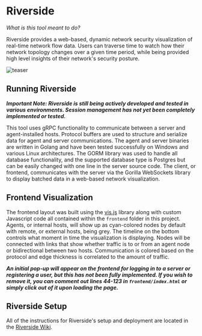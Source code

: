 # Riverside

*What is this tool meant to do?*

Riverside provides a web-based, dynamic network security visualization of real-time network flow data. Users can traverse time to watch how their network topology changes over a given time period, while being provided high level insights of their network's security posture.

![teaser](https://user-images.githubusercontent.com/21197485/191615126-ad53f8a4-55cf-491b-b991-f85e3488a318.png)

## Running Riverside

*__Important Note: Riverside is still being actively developed and tested in various environments. Session management has not yet been completely implemented or tested.__*

This tool uses gRPC functionality to communicate between a server and agent-installed hosts. Protocol buffers are used to structure and serialize data for agent and server communications. The agent and server binaries are written in Golang and have been tested successfully on Windows and various Linux architectures. The GORM library was used to handle all database functionality, and the supported database type is Postgres but can be easily changed with one line in the server source code. The client, or frontend, communicates with the server via the Gorilla WebSockets library to display batched data in a web-based network visualization.


## Frontend Visualization

The frontend layout was built using the [vis.js](https://visjs.org/) library along with custom Javascript code all contained within the `frontend` folder in this project. Agents, or internal hosts, will show up as cyan-colored nodes by default with remote, or external hosts, being grey. The timeline on the bottom controls what moment in time the visualization is displaying. Nodes will be connected with links that show whether traffic is to or from an agent node or bidirectional between two hosts. Communication is colored based on the protocol and edge thickness is correlated to the amount of traffic.

*__An initial pop-up will appear on the frontend for logging in to a server or registering a user, but this has not been fully implemented. If you wish to remove it, you can comment out lines 44-123 in `frontend/index.html` or simply click out of it upon loading the page.__*

## Riverside Setup

All of the instructions for Riverside's setup and deployment are located in the [Riverside Wiki](https://github.com/artemis19/riverside/wiki/Riverside-Deployment).
